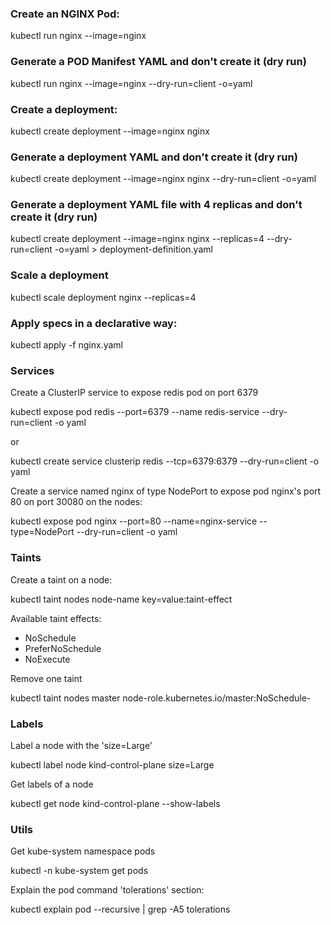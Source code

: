 ### Create an NGINX Pod:

kubectl run nginx --image=nginx

### Generate a POD Manifest YAML and don't create it (dry run)

kubectl run nginx --image=nginx --dry-run=client -o=yaml

### Create a deployment:

kubectl create deployment --image=nginx nginx

### Generate a deployment YAML and don't create it (dry run)

kubectl create deployment --image=nginx nginx --dry-run=client -o=yaml

### Generate a deployment YAML file with 4 replicas and don't create it (dry run)

kubectl create deployment --image=nginx nginx --replicas=4 --dry-run=client -o=yaml > deployment-definition.yaml

### Scale a deployment

kubectl scale deployment nginx --replicas=4

### Apply specs in a declarative way:

kubectl apply -f nginx.yaml

### Services

Create a ClusterIP service to expose redis pod on port 6379

kubectl expose pod redis --port=6379 --name redis-service --dry-run=client -o yaml

or

kubectl create service clusterip redis --tcp=6379:6379 --dry-run=client -o yaml

Create a service named nginx of type NodePort to expose pod nginx's port 80 on port 30080 on the nodes:

kubectl expose pod nginx --port=80 --name=nginx-service --type=NodePort --dry-run=client -o yaml

### Taints

Create a taint on a node:

kubectl taint nodes node-name key=value:taint-effect

Available taint effects:

- NoSchedule
- PreferNoSchedule
- NoExecute

Remove one taint

kubectl taint nodes master node-role.kubernetes.io/master:NoSchedule-

### Labels

Label a node with the 'size=Large'

kubectl label node kind-control-plane size=Large

Get labels of a node

kubectl get node kind-control-plane --show-labels

### Utils

Get kube-system namespace pods

kubectl -n kube-system get pods

Explain the pod command 'tolerations' section:

kubectl explain pod --recursive | grep -A5 tolerations
